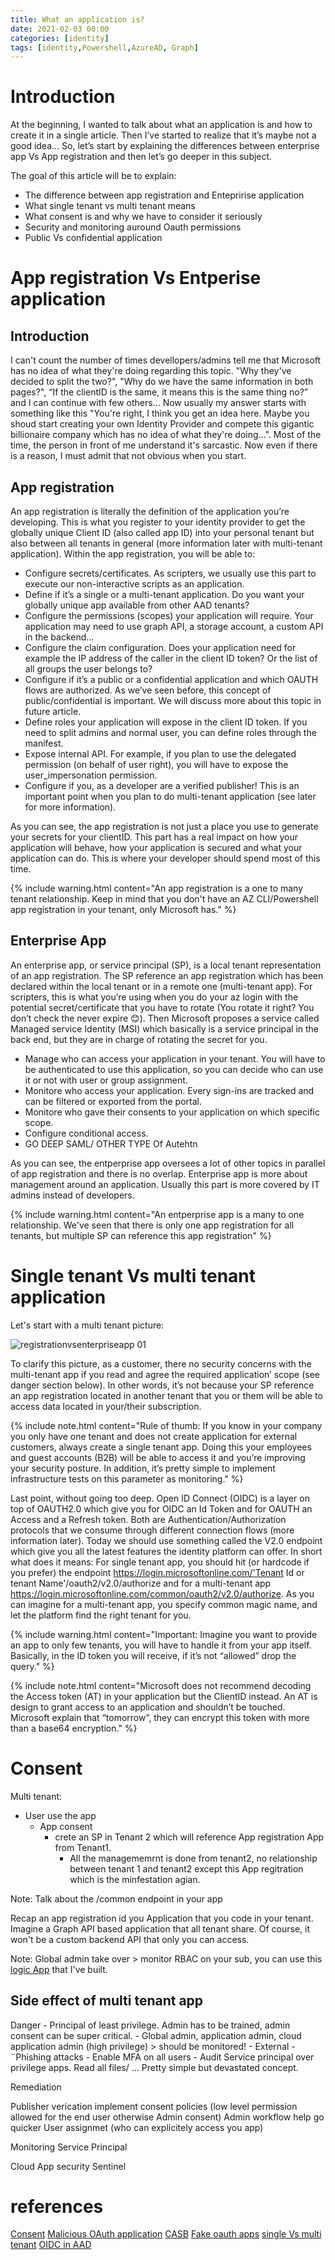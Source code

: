 ```yaml
---
title: What an application is?
date: 2021-02-03 00:00
categories: [identity]
tags: [identity,Powershell,AzureAD, Graph]
---
```


# Introduction

At the beginning, I wanted to talk about what an application is and how to create it in a single article. Then I’ve started to realize that it’s maybe not a good idea… So, let’s start by explaining the differences between enterprise app Vs App registration and then let’s go deeper in this subject.

The goal of this article will be to explain:

- The difference between app registration and Entepririse application
- What single tenant vs multi tenant means
- What consent is and why we have to consider it seriously
- Security and monitoring auround Oauth permissions
- Public Vs confidential application

# App registration Vs Entperise application

## Introduction

I can't count the number of times devellopers/admins tell me that Microsoft has no idea of what they're doing regarding this topic. "Why they've decided to split the two?", "Why do we have the same information in both pages?", “If the clientID is the same, it means this is the same thing no?” and I can continue with few others... Now usually my answer starts with something like this "You're right, I think you get an idea here. Maybe you shoud start creating your own Identity Provider and compete this gigantic billionaire company which has no idea of what they're doing...". Most of the time, the person in front of me understand it's sarcastic. Now even if there is a reason, I must admit that not obvious when you start.

## App registration

An app registration is literally the definition of the application you’re developing. This is what you register to your identity provider to get the globally unique Client ID (also called app ID) into your personal tenant but also between all tenants in general (more information later with multi-tenant application).
Within the app registration, you will be able to:

- Configure secrets/certificates. As scripters, we usually use this part to execute our non-interactive scripts as an application.
- Define if it’s a single or a multi-tenant application. Do you want your globally unique app available from other AAD tenants?
- Configure the permissions (scopes) your application will require. Your application may need to use graph API, a storage account, a custom API in the backend…
- Configure the claim configuration. Does your application need for example the IP address of the caller in the client ID token? Or the list of all groups the user belongs to? 
- Configure if it’s a public or a confidential application and which OAUTH flows are authorized. As we’ve seen before, this concept of public/confidential is important. We will discuss more about this topic in future article.
- Define roles your application will expose in the client ID token. If you need to split admins and normal user, you can define roles through the manifest.
- Expose internal API. For example, if you plan to use the delegated permission (on behalf of user right), you will have to expose the user_impersonation permission.
- Configure if you, as a developer are a verified publisher! This is an important point when you plan to do multi-tenant application (see later for more information).

As you can see, the app registration is not just a place you use to generate your secrets for your clientID. This part has a real impact on how your application will behave, how your application is secured and what your application can do. This is where your developer should spend most of this time.

{% include warning.html content="An app registration is a one to many tenant relationship. Keep in mind that you don't have an AZ CLI/Powershell app registration in your tenant, only Microsoft has." %}

## Enterprise App

An enterprise app, or service principal (SP), is a local tenant representation of an app registration. The SP reference an app registration which has been declared within the local tenant or in a remote one (multi-tenant app). For scripters, this is what you’re using when you do your az login with the potential secret/certificate that you have to rotate (You rotate it right? You don’t check the never expire 😊). Then Microsoft proposes a service called Managed service Identity (MSI) which basically is a service principal in the back end, but they are in charge of rotating the secret for you.

-	Manage who can access your application in your tenant. You will have to be authenticated to use this application, so you can decide who can use it or not with user or group assignment.
-	Monitore who access your application. Every sign-ins are tracked and can be filtered or exported from the portal.
-	Monitore who gave their consents to your application on which specific scope.
-	Configure conditional access.
-	GO DEEP SAML/ OTHER TYPE Of Autehtn

As you can see, the entperprise app oversees a lot of other topics in parallel of app registration and there is no overlap. Enterprise app is more about management around an application. Usually this part is more covered by IT admins instead of developers.

{% include warning.html content="An entperprise app is a many to one relationship. We've seen that there is only one app registration for all tenants, but multiple SP can reference this app registration" %}

# Single tenant Vs multi tenant application

Let's start with a multi tenant picture:

![registrationvsenterpriseapp 01](/assets/img/2021-02-03/singlemultitenant.png)

To clarify this picture, as a customer, there no security concerns with the multi-tenant app if you read and agree the required application’ scope (see danger section below). In other words, it’s not because your SP reference an app registration located in another tenant that you or them will be able to access data located in your/their subscription.

{% include note.html content="Rule of thumb: If you know in your company you only have one tenant and does not create application for external customers, always create a single tenant app. Doing this your employees and guest accounts (B2B) will be able to access it and you’re improving your security posture. In addition, it’s pretty simple to implement infrastructure tests on this parameter as monitoring." %}

Last point, without going too deep. Open ID Connect (OIDC) is a layer on top of OAUTH2.0 which give you for OIDC an Id Token and for OAUTH an Access and a Refresh token.  Both are Authentication/Authorization protocols that we consume through different connection flows (more information later). Today we should use something called the V2.0 endpoint which give you all the latest features the identity platform can offer. In short what does it means:
For single tenant app, you should hit (or hardcode if you prefer) the endpoint https://login.microsoftonline.com/'Tenant Id or tenant Name'/oauth2/v2.0/authorize and for a multi-tenant app https://login.microsoftonline.com/common/oauth2/v2.0/authorize. As you can imagine for a multi-tenant app, you specify common magic name, and let the platform find the right tenant for you.

{% include warning.html content="Important: Imagine you want to provide an app to only few tenants, you will have to handle it from your app itself. Basically, in the ID token you will receive, if it’s not “allowed” drop the query." %}

{% include note.html content="Microsoft does not recommend decoding the Access token (AT) in your application but the ClientID instead. An AT is design to grant access to an application and shouldn’t be touched. Microsoft explain that “tomorrow”, they can encrypt this token with more than a base64 encryption." %}


# Consent




Multi tenant:
- User use the app
  - App consent 
    - crete an SP in Tenant 2 which will reference App registration App from Tenant1.
      - All the managememrnt is done from tenant2, no relationship between tenant 1 and tenant2 except this App regitration which is the minfestation agian.

Note: Talk about the /common endpoint in your app

  Recap an app registration id you Application that you code in your tenant. Imagine a Graph API based application that all tenant share. Of course, it won't be a custom backend API that only you can access.

Note: Global admin take over > monitor RBAC on your sub, you can use this [logic App](https://github.com/SCOMnewbie/Azure/tree/master/LogicApp/RBAC-Warnings) that I've built.

## Side effect of multi tenant app

Danger
    - Principal of least privilege. Admin has to be trained, admin consent can be super critical.
      - Global admin, application admin, cloud application admin (high privilege) > should be monitored!
    - External
      - ¨Phishing attacks
        - Enable MFA on all users
        - Audit Service principal over privilege apps. Read all files/ ... Pretty simple but devastated concept.

Remediation

  Publisher verication
  implement consent policies (low level permission allowed for the end user otherwise Admin consent)
  Admin workflow help go quicker
  User assignmet (who can explicitely access you app)

Monitoring Service Principal

Cloud App security
Sentinel


  



# references

[Consent](https://docs.microsoft.com/en-us/azure/active-directory/develop/application-consent-experience)
[Malicious OAuth application](https://4sysops.com/archives/the-risk-of-fake-oauth-apps-in-microsoft-365-and-azure/)
[CASB](https://docs.microsoft.com/fr-fr/cloud-app-security/app-permission-policy)
[Fake oauth apps](https://4sysops.com/archives/the-risk-of-fake-oauth-apps-in-microsoft-365-and-azure/)
[single Vs multi tenant](https://docs.microsoft.com/en-us/azure/active-directory/develop/single-and-multi-tenant-apps)
[OIDC in AAD](https://docs.microsoft.com/en-us/azure/active-directory/develop/v2-protocols-oidc)